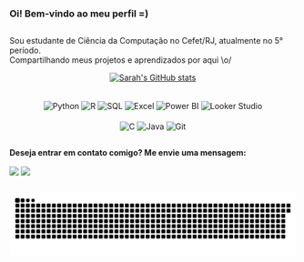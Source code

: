 ### Oi! Bem-vindo ao meu perfil =)
##
Sou estudante de Ciência da Computação no Cefet/RJ, atualmente no 5° período.\
Compartilhando meus projetos e aprendizados por aqui \o/
<br>

  
  <div align="center">
    
  [![Sarah's GitHub stats](https://github-readme-stats.vercel.app/api?username=sarahscampos&show_icons=true&theme=tokyonight&bg_color=00000000)](https://github.com/sarahscampos/github-readme-stats)
  
  </div>

  <div style='display: inline_block' align="center"><br>
  <img align="center" alt="Python" height=30 src="https://img.shields.io/badge/Python-3776AB?style=for-the-badge&logo=python&logoColor=white"/>
  <img align="center" alt="R" height=30 src="https://img.shields.io/badge/R-276DC3?style=for-the-badge&logo=r&logoColor=white"/>
  <img align="center" alt="SQL" height=30 src="https://img.shields.io/badge/SQL-4479A1?style=for-the-badge&logo=postgresql&logoColor=white"/>
  <img align="center" alt="Excel" height=30 src="https://img.shields.io/badge/Excel-217346?style=for-the-badge&logo=microsoft-excel&logoColor=white"/>
  <img align="center" alt="Power BI" height=30 src="https://img.shields.io/badge/Power_BI-F2C811?style=for-the-badge&logo=powerbi&logoColor=black"/>
  <img align="center" alt="Looker Studio" height=30 src="https://img.shields.io/badge/Looker_Studio-4285F4?style=for-the-badge&logo=looker&logoColor=white"/>
</div>
<div style='display: inline_block' align="center"><br>
  <img align="center" alt="C" height=30 src="https://img.shields.io/badge/C-00599C?style=for-the-badge&logo=c&logoColor=white"/>
  <img align="center" alt="Java" height=30 src="https://img.shields.io/badge/Java-ED8B00?style=for-the-badge&logo=openjdk&logoColor=white"/>
  <img align="center" alt="Git" height=30 src="https://img.shields.io/badge/Git-E44C30?style=for-the-badge&logo=git&logoColor=white"/>
</div>


##
**Deseja entrar em contato comigo? Me envie uma mensagem:**
<div>
  <a href="https://www.linkedin.com/in/sarah-campos-cs/" target= "_blank" ><img align="center" src='https://img.shields.io/badge/LinkedIn-0077B5?style=for-the-badge&logo=linkedin&logoColor=white'/></a>
  <a href='mailto:sarahstephanycampos2@gmail.com' target= "_blank" ><img align="center" src='https://img.shields.io/badge/Gmail-D14836?style=for-the-badge&logo=gmail&logoColor=white'/></a> 
</div>
 
  
  ##

  <picture>
    <source media="(prefers-color-scheme: dark)" srcset="https://raw.githubusercontent.com/sarahscampos/sarahscampos/output/github-contribution-grid-snake-dark.svg">
    <source media="(prefers-color-scheme: light)" srcset="https://raw.githubusercontent.com/sarahscampos/sarahscampos/output/github-contribution-grid-snake.svg">
    <img alt="github contribution grid snake animation" src="https://raw.githubusercontent.com/sarahscampos/sarahscampos/output/github-contribution-grid-snake.svg">
  </picture>



